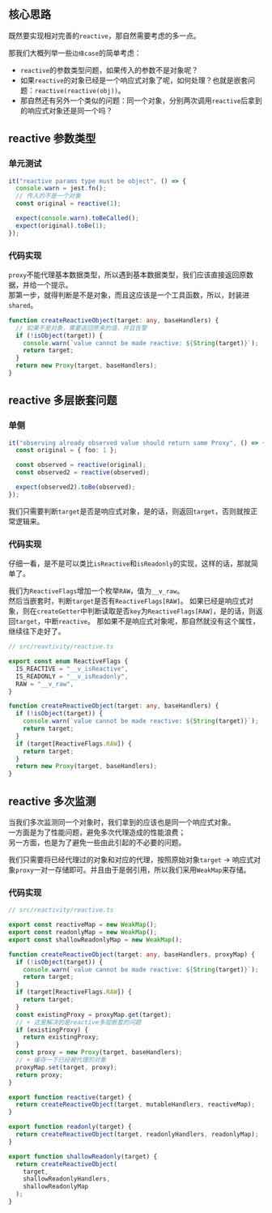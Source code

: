 ## 核心思路

既然要实现相对完善的`reactive`，那自然需要考虑的多一点。

那我们大概列举一些`边缘case`的简单考虑：

- `reactive`的参数类型问题，如果传入的参数不是对象呢？
- 如果`reactive`的对象已经是一个响应式对象了呢，如何处理？也就是嵌套问题：`reactive(reactive(obj))`。
- 那自然还有另外一个类似的问题：同一个对象，分别两次调用`reactive`后拿到的响应式对象还是同一个吗？

## reactive 参数类型

### 单元测试

```ts
it("reactive params type must be object", () => {
  console.warn = jest.fn();
  // 传入的不是一个对象
  const original = reactive(1);

  expect(console.warn).toBeCalled();
  expect(original).toBe(1);
});
```

### 代码实现

`proxy`不能代理基本数据类型，所以遇到基本数据类型，我们应该直接返回原数据，并给一个提示。  
那第一步，就得判断是不是对象，而且这应该是一个工具函数，所以，封装进`shared`。

```ts
function createReactiveObject(target: any, baseHandlers) {
  // 如果不是对象，需要返回原来的值，并且告警
  if (!isObject(target)) {
    console.warn(`value cannot be made reactive: ${String(target)}`);
    return target;
  }
  return new Proxy(target, baseHandlers);
}
```

## reactive 多层嵌套问题

### 单侧

```ts
it("observing already observed value should return same Proxy", () => {
  const original = { foo: 1 };

  const observed = reactive(original);
  const observed2 = reactive(observed);

  expect(observed2).toBe(observed);
});
```

我们只需要判断`target`是否是响应式对象，是的话，则返回`target`，否则就按正常逻辑来。

### 代码实现

仔细一看，是不是可以类比`isReactive`和`isReadonly`的实现，这样的话，那就简单了。

我们为`ReactiveFlags`增加一个枚举`RAW`，值为`__v_raw`。  
然后当嵌套时，判断`target`是否有`ReactiveFlags[RAW]`。 如果已经是响应式对象，则在`createGetter`中判断读取是否`key`为`ReactiveFlags[RAW]`，是的话，则返回`target`，中断`reactive`。 那如果不是响应式对象呢，那自然就没有这个属性，继续往下走好了。

```ts
// src/reavtivity/reactive.ts

export const enum ReactiveFlags {
  IS_REACTIVE = "__v_isReactive",
  IS_READONLY = "__v_isReadonly",
  RAW = "__v_raw",
}

function createReactiveObject(target: any, baseHandlers) {
  if (!isObject(target)) {
    console.warn(`value cannot be made reactive: ${String(target)}`);
    return target;
  }
  if (target[ReactiveFlags.RAW]) {
    return target;
  }
  return new Proxy(target, baseHandlers);
}
```

## reactive 多次监测

当我们多次监测同一个对象时，我们拿到的应该也是同一个响应式对象。  
一方面是为了性能问题，避免多次代理造成的性能浪费；  
另一方面，也是为了避免一些由此引起的不必要的问题。

我们只需要将已经代理过的对象和对应的代理，按照原始对象`target` → 响应式对象`proxy`一对一存储即可。并且由于是弱引用，所以我们采用`WeakMap`来存储。

### 代码实现

```ts
// src/reactivity/reactive.ts

export const reactiveMap = new WeakMap();
export const readonlyMap = new WeakMap();
export const shallowReadonlyMap = new WeakMap();

function createReactiveObject(target: any, baseHandlers, proxyMap) {
  if (!isObject(target)) {
    console.warn(`value cannot be made reactive: ${String(target)}`);
    return target;
  }
  if (target[ReactiveFlags.RAW]) {
    return target;
  }
  const existingProxy = proxyMap.get(target);
  // + 这里解决的是reactive多层嵌套的问题
  if (existingProxy) {
    return existingProxy;
  }
  const proxy = new Proxy(target, baseHandlers);
  // + 缓存一下已经被代理的对象
  proxyMap.set(target, proxy);
  return proxy;
}

export function reactive(target) {
  return createReactiveObject(target, mutableHandlers, reactiveMap);
}

export function readonly(target) {
  return createReactiveObject(target, readonlyHandlers, readonlyMap);
}

export function shallowReadonly(target) {
  return createReactiveObject(
    target,
    shallowReadonlyHandlers,
    shallowReadonlyMap
  );
}
```
